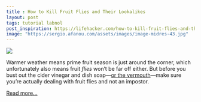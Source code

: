 ```yaml
---
title : How to Kill Fruit Flies and Their Lookalikes
layout: post
tags: tutorial labnol
post_inspiration: https://lifehacker.com/how-to-kill-fruit-flies-and-their-lookalikes-1846592792
image: "https://sergio.afanou.com/assets/images/image-midres-43.jpg"
---
```


<img src="https://i.kinja-img.com/gawker-media/image/upload/s--nkvMOfYb--/c_fit,fl_progressive,q_80,w_636/icaxuld7leeeqvnfk9wo.jpg" /><p>Warmer weather means prime fruit season is just around the corner, which unfortunately also means fruit <em>flies</em> won’t be far off either. But before you bust out the cider vinegar and dish soap—<a href="https://skillet.lifehacker.com/catch-more-flies-with-vermouth-1828884803">or the vermouth</a>—make sure you’re actually dealing with fruit flies and not an impostor. </p><p><a href="https://lifehacker.com/how-to-kill-fruit-flies-and-their-lookalikes-1846592792">Read more...</a></p>